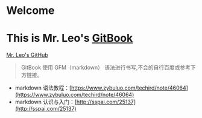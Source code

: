 # Welcome
# This is Mr. Leo's [GitBook](https://mrleo.gitbooks.io/sound-logo/content/)
[Mr. Leo's GitHub](https://github.com/MrLeo)



> GitBook 使用 GFM（markdown） 语法进行书写,不会的自行百度或参考下方链接。

- markdown 语法教程：[https://www.zybuluo.com/techird/note/46064](https://www.zybuluo.com/techird/note/46064)
- markdown 认识与入门：[http://sspai.com/25137](http://sspai.com/25137)